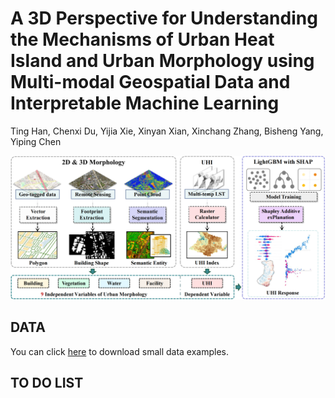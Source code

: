 # A 3D Perspective for Understanding the Mechanisms of Urban Heat Island and Urban Morphology using Multi-modal Geospatial Data and Interpretable Machine Learning
Ting Han, Chenxi Du, Yijia Xie, Xinyan Xian, Xinchang Zhang, Bisheng Yang, Yiping Chen

<img src="https://github.com/Ting-Devin-Han/3D4UHI/blob/main/Pictures/Method.png" width="800"/>
</div>

## DATA

You can click [here](https://drive.google.com/drive/folders/1yI_7oX1uNjBiSVajTHzdZFmgw17le7OZ?usp=sharing) to download small data examples. 


## TO DO LIST
